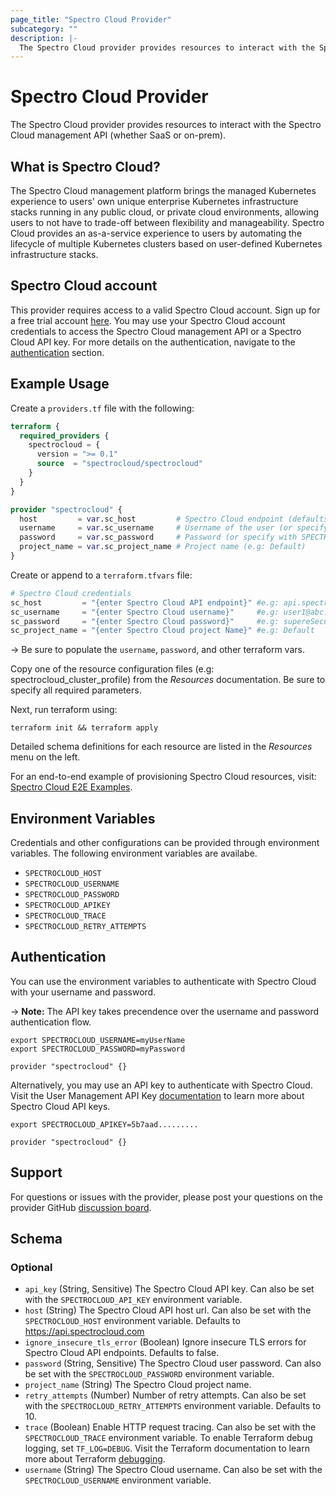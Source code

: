 ```yaml
---
page_title: "Spectro Cloud Provider"
subcategory: ""
description: |-
  The Spectro Cloud provider provides resources to interact with the Spectro Cloud management API (whether SaaS or on-prem).
---
```


# Spectro Cloud Provider

The Spectro Cloud provider provides resources to interact with the Spectro Cloud management API (whether SaaS or on-prem).

## What is Spectro Cloud?

The Spectro Cloud management platform brings the managed Kubernetes experience to users' own unique enterprise
Kubernetes infrastructure stacks running in any public cloud, or private cloud environments, allowing users to
not have to trade-off between flexibility and manageability. Spectro Cloud provides an as-a-service experience
to users by automating the lifecycle of multiple Kubernetes clusters based on user-defined Kubernetes
infrastructure stacks.

## Spectro Cloud account

This provider requires access to a valid Spectro Cloud account. Sign up for a free trial account [here](https://www.spectrocloud.com/free-trial/).
You may use your Spectro Cloud account credentials to access the Spectro Cloud management API or a Spectro Cloud API key. For more details on the authentication, navigate to the [authentication](#authentication) section.

## Example Usage

Create a `providers.tf` file with the following:

```terraform
terraform {
  required_providers {
    spectrocloud = {
      version = ">= 0.1"
      source  = "spectrocloud/spectrocloud"
    }
  }
}

provider "spectrocloud" {
  host         = var.sc_host         # Spectro Cloud endpoint (defaults to api.spectrocloud.com)
  username     = var.sc_username     # Username of the user (or specify with SPECTROCLOUD_USERNAME env var)
  password     = var.sc_password     # Password (or specify with SPECTROCLOUD_PASSWORD env var)
  project_name = var.sc_project_name # Project name (e.g: Default)
}
```

Create or append to a `terraform.tfvars` file:

```terraform
# Spectro Cloud credentials
sc_host         = "{enter Spectro Cloud API endpoint}" #e.g: api.spectrocloud.com (for SaaS)
sc_username     = "{enter Spectro Cloud username}"     #e.g: user1@abc.com
sc_password     = "{enter Spectro Cloud password}"     #e.g: supereSecure1!
sc_project_name = "{enter Spectro Cloud project Name}" #e.g: Default
```

->
Be sure to populate the `username`, `password`, and other terraform vars.

Copy one of the resource configuration files (e.g: spectrocloud_cluster_profile) from the _Resources_ documentation. Be sure to specify
all required parameters.

Next, run terraform using:

    terraform init && terraform apply

Detailed schema definitions for each resource are listed in the _Resources_ menu on the left.

For an end-to-end example of provisioning Spectro Cloud resources, visit:
[Spectro Cloud E2E Examples](https://github.com/spectrocloud/terraform-provider-spectrocloud/tree/main/examples/e2e).

## Environment Variables

Credentials and other configurations can be provided through environment variables. The following environment variables are availabe.

- `SPECTROCLOUD_HOST` 
- `SPECTROCLOUD_USERNAME`
- `SPECTROCLOUD_PASSWORD`
- `SPECTROCLOUD_APIKEY`
- `SPECTROCLOUD_TRACE`
- `SPECTROCLOUD_RETRY_ATTEMPTS`


## Authentication
You can use the environment variables to authenticate with Spectro Cloud with your username and password.

-> **Note:** The API key takes precendence over the username and password authentication flow.

```shell
export SPECTROCLOUD_USERNAME=myUserName
export SPECTROCLOUD_PASSWORD=myPassword
```
```hcl
provider "spectrocloud" {}
```

Alternatively, you may use an API key to authenticate with Spectro Cloud. Visit the User Management API Key [documentation](https://docs.spectrocloud.com/user-management/user-authentication/#usingapikey) to learn more about Spectro Cloud API keys.
```shell
export SPECTROCLOUD_APIKEY=5b7aad.........
```
```hcl
provider "spectrocloud" {}
```

## Support

For questions or issues with the provider, please post your questions on the
provider GitHub [discussion board](https://github.com/spectrocloud/terraform-provider-spectrocloud/discussions).

<!-- schema generated by tfplugindocs -->
## Schema

### Optional

- `api_key` (String, Sensitive) The Spectro Cloud API key. Can also be set with the `SPECTROCLOUD_API_KEY` environment variable.
- `host` (String) The Spectro Cloud API host url. Can also be set with the `SPECTROCLOUD_HOST` environment variable. Defaults to https://api.spectrocloud.com
- `ignore_insecure_tls_error` (Boolean) Ignore insecure TLS errors for Spectro Cloud API endpoints. Defaults to false.
- `password` (String, Sensitive) The Spectro Cloud user password. Can also be set with the `SPECTROCLOUD_PASSWORD` environment variable.
- `project_name` (String) The Spectro Cloud project name.
- `retry_attempts` (Number) Number of retry attempts. Can also be set with the `SPECTROCLOUD_RETRY_ATTEMPTS` environment variable. Defaults to 10.
- `trace` (Boolean) Enable HTTP request tracing. Can also be set with the `SPECTROCLOUD_TRACE` environment variable. To enable Terraform debug logging, set `TF_LOG=DEBUG`. Visit the Terraform documentation to learn more about Terraform [debugging](https://developer.hashicorp.com/terraform/plugin/log/managing).
- `username` (String) The Spectro Cloud username. Can also be set with the `SPECTROCLOUD_USERNAME` environment variable.
